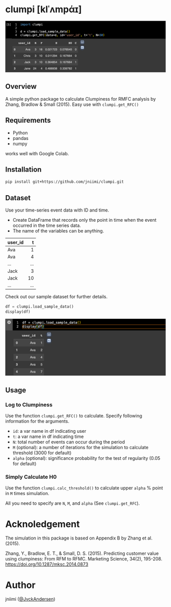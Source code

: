 # clumpi [klˈʌmpάɪ]
![sample data in pandas DataFrame](images/sample1.png)
## Overview
A simple python package to calculate Clumpiness for RMFC analysis by Zhang, Bradlow & Small (2015).
Easy use with `clumpi.get_RFC()`

## Requirements
- Python
- pandas
- numpy

works well with Google Colab.

## Installation
```bash
pip install git+https://github.com/jniimi/clumpi.git
```
## Dataset
Use your time-series event data with ID and time. 
- Create DataFrame that records only the point in time when the event occurred in the time series data. 
- The name of the variables can be anything.

| user_id | t       |
|:--------|--------:|
| Ava     | 1       |
| Ava     | 4       |
| ...     | ...     |
| Jack    | 3       |
| Jack    | 10      |
| ...     | ...     |

Check out our sample dataset for further details.
```python
df = clumpi.load_sample_data()
display(df)
```
![sample data in pandas DataFrame](images/sample2.png)

## Usage
### Log to Clumpiness
Use the function `clumpi.get_RFC()` to calculate. Specify following information for the arguments.
- `id`: a var name in df indicating user
- `t`: a var name in df indicating time
- `N`: total number of events can occur during the period
- `M` (optional): a number of iterations for the simulation to calculate threshold (3000 for default)
- `alpha` (optional): significance probability for the test of regularity (0.05 for default)

### Simply Calculate H0
Use the function `clumpi.calc_threshold()` to calculate upper `alpha` % point in `M` times simulation. 

All you need to specify are `N`, `M`, and `alpha` (See `clumpi.get_RFC`).

# Acknoledgement
The simulation in this package is based on Appendix B by Zhang et al. (2015).

Zhang, Y., Bradlow, E. T., & Small, D. S. (2015). Predicting customer value using clumpiness: From RFM to RFMC. Marketing Science, 34(2), 195-208.
https://doi.org/10.1287/mksc.2014.0873

# Author
jniimi ([@JvckAndersen](https://twitter.com/JvckAndersen))